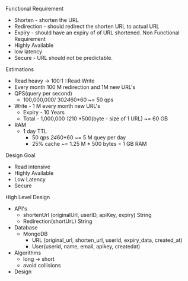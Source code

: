 Functional Requirement
- Shorten - shorten the URL
- Redirection - should redirect the shorten URL to actual URL
- Expiry - should have an expiry of of URL shortened.
Non Functional Requirement 
- Highly Available
- low latency
- Secure - URL should not be predictable.


Estimations 

- Read heavy  -> 100:1 ::Read:Write
- Every month 100 M redirection and 1M new URL's
- QPS(query per second)
	- 100,000,000/ 30*24*60*60  ~= 50 qps
- Write - 1 M  every month new URL's
	- Expiry - 10 Years
	- Total  - 1,000,000 *12*10 *500(byte - size of 1 URL) ~= 60 GB
- RAM
	- 1 day TTL 
		- 50 qps *24*60*60 ~=   5 M quey per day
		- 25% cache ~=  1.25 M * 500 bytes = 1 GB RAM

Design Goal

- Read intensive
- Highly Available
- Low Latency
- Secure

High Level Design
- API's
	- shortenUrl (originalUrl, userID, apiKey, expiry) String
	- Redirection(shortUrL) String
- Database
	- MongoDB
		- URL (original_url, shorten_url, userId, expiry_data, created_at)
		- User(userid, name, email, apikey, createdat)
- Algorithms
	- long -> short 
	- avoid collisions
- Design
